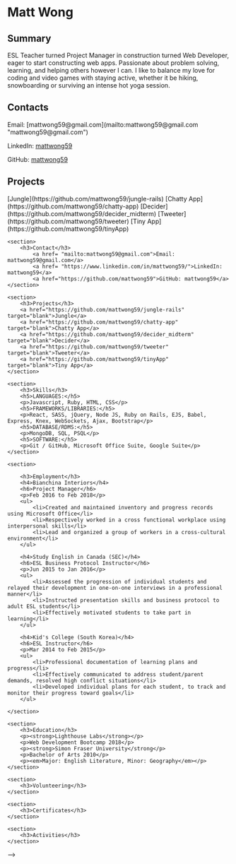 <h1>Matt Wong</h1>

<h2>Summary</h2>
<p>ESL Teacher turned Project Manager in construction turned Web Developer, eager to start constructing web apps. Passionate about problem solving, learning, and helping others however I can. I like to balance my love for coding and video games with staying active, whether it be hiking, snowboarding or surviving an intense hot yoga session.</p>

<h2>Contacts</h2>
Email: [mattwong59@gmail.com](mailto:mattwong59@gmail.com "mattwong59@gmail.com")

LinkedIn: [mattwong59](https://www.linkedin.com/in/mattwong59/)

GitHub: [mattwong59](https://github.com/mattwong59)

<h2>Projects</h2>
[Jungle](https://github.com/mattwong59/jungle-rails)
[Chatty App](https://github.com/mattwong59/chatty-app)
[Decider](https://github.com/mattwong59/decider_midterm)
[Tweeter](https://github.com/mattwong59/tweeter)
[Tiny App](https://github.com/mattwong59/tinyApp)

    <section>
        <h3>Contact</h3>
            <a href= "mailto:mattwong59@gmail.com">Email: mattwong59@gmail.com</a>
            <a href= "https://www.linkedin.com/in/mattwong59/">LinkedIn: mattwong59</a>
            <a href="https://github.com/mattwong59">GitHub: mattwong59</a>
    </section>

    <section>
        <h3>Projects</h3>
        <a href="https://github.com/mattwong59/jungle-rails" target="blank">Jungle</a>
        <a href="https://github.com/mattwong59/chatty-app" target="blank">Chatty App</a>
        <a href="https://github.com/mattwong59/decider_midterm" target="blank">Decider</a>
        <a href="https://github.com/mattwong59/tweeter" target="blank">Tweeter</a>
        <a href="https://github.com/mattwong59/tinyApp" target="blank">Tiny App</a>
    </section>

    <section>
        <h3>Skills</h3>
        <h5>LANGUAGES:</h5>
        <p>Javascript, Ruby, HTML, CSS</p>
        <h5>FRAMEWORKS/LIBRARIES:</h5>
        <p>React, SASS, jQuery, Node JS, Ruby on Rails, EJS, Babel, Express, Knex, WebSockets, Ajax, Bootstrap</p>
        <h5>DATABASE/RDMS:</h5>
        <p>MongoDB, SQL, PSQL</p>
        <h5>SOFTWARE:</h5>
        <p>Git / GitHub, Microsoft Office Suite, Google Suite</p>
    </section>

    <section>

        <h3>Employment</h3>
        <h4>Bianchina Interiors</h4>
        <h6>Project Manager</h6>
        <p>Feb 2016 to Feb 2018</p>
        <ul>
            <li>Created and maintained inventory and progress records using Microsoft Office</li>
            <li>Respectively worked in a cross functional workplace using interpersonal skills</li>
            <li>Lead and organized a group of workers in a cross-cultural environment</li>
        </ul>

        <h4>Study English in Canada (SEC)</h4>
        <h6>ESL Business Protocol Instructor</h6>
        <p>Jun 2015 to Jan 2016</p>
        <ul>
            <li>Assessed the progression of individual students and relayed their development in one-on-one interviews in a professional manner</li>
            <li>Instructed presentation skills and business protocol to adult ESL students</li>
            <li>Effectively motivated students to take part in learning</li>
        </ul>

        <h4>Kid's College (South Korea)</h4>
        <h6>ESL Instructor</h6>
        <p>Mar 2014 to Feb 2015</p>
        <ul>
            <li>Professional documentation of learning plans and progress</li>
            <li>Effectively communicated to address student/parent demands, resolved high conflict situations</li>
            <li>Developed individual plans for each student, to track and monitor their progress toward goals</li>
        </ul>

    </section>

    <section>
        <h3>Education</h3>
        <p><strong>Lighthouse Labs</strong></p>
        <p>Web Development Bootcamp 2018</p>
        <p><strong>Simon Fraser University</strong</p>
        <p>Bachelor of Arts 2010</p>
        <p><em>Major: English Literature, Minor: Geography</em></p>
    </section>

    <section>
        <h3>Volunteering</h3>
    </section>

    <section>
        <h3>Certificates</h3>
    </section>

    <section>
        <h3>Activities</h3>
    </section>
 -->
